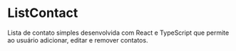 # ListContact
Lista de contato simples desenvolvida com React e TypeScript que permite ao usuário adicionar, editar e remover contatos.
